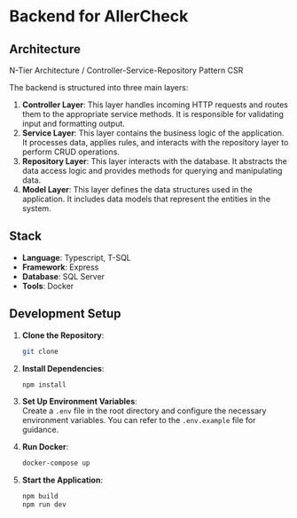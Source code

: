 # Backend for AllerCheck

## Architecture

N-Tier Architecture / Controller-Service-Repository Pattern CSR

The backend is structured into three main layers:

1. **Controller Layer**: This layer handles incoming HTTP requests and routes them to the appropriate service methods.
   It is responsible for validating input and formatting output.
2. **Service Layer**: This layer contains the business logic of the application. It processes data, applies rules, and
   interacts with the repository layer to perform CRUD operations.
3. **Repository Layer**: This layer interacts with the database. It abstracts the data access logic and provides methods
   for querying and manipulating data.
4. **Model Layer**: This layer defines the data structures used in the application. It includes data models that
   represent the entities in the system.

## Stack

- **Language**: Typescript, T-SQL
- **Framework**: Express
- **Database**: SQL Server
- **Tools**: Docker

## Development Setup

1. **Clone the Repository**:
   ```bash
   git clone
2. **Install Dependencies**:
   ```bash
   npm install
   ```
3. **Set Up Environment Variables**: <br>
   Create a `.env` file in the root directory and configure the necessary environment variables. You can refer to the
   `.env.example` file for guidance.


4. **Run Docker**:
    ```bash
    docker-compose up
    ```
5. **Start the Application**:
   ```bash
   npm build
   npm run dev
   ```
